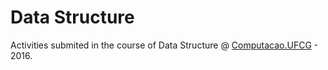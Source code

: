 # Data Structure
Activities submited in the course of Data Structure @ [Computacao.UFCG](http://www.computacao.ufcg.edu.br/) - 2016.
